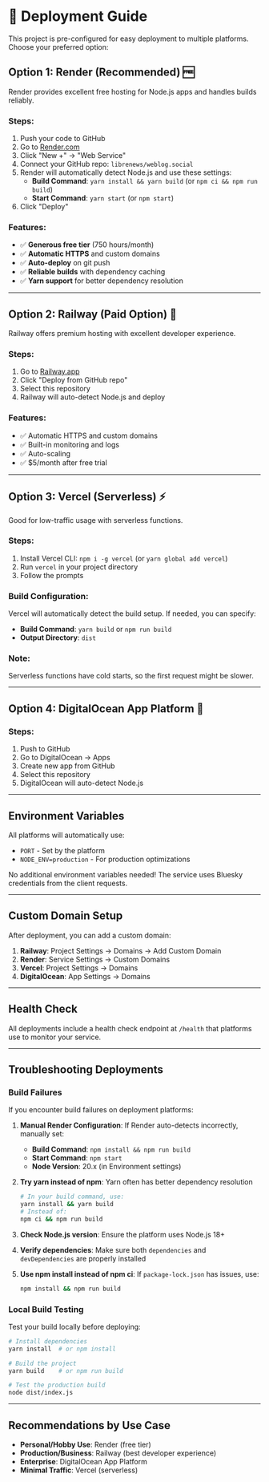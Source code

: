 # 🚀 Deployment Guide

This project is pre-configured for easy deployment to multiple platforms. Choose your preferred option:

## Option 1: Render (Recommended) 🆓

Render provides excellent free hosting for Node.js apps and handles builds reliably.

### Steps:
1. Push your code to GitHub  
2. Go to [Render.com](https://render.com)
3. Click "New +" → "Web Service"
4. Connect your GitHub repo: `librenews/weblog.social`
5. Render will automatically detect Node.js and use these settings:
   - **Build Command**: `yarn install && yarn build` (or `npm ci && npm run build`)
   - **Start Command**: `yarn start` (or `npm start`)
6. Click "Deploy"

### Features:
- ✅ **Generous free tier** (750 hours/month)
- ✅ **Automatic HTTPS** and custom domains
- ✅ **Auto-deploy** on git push
- ✅ **Reliable builds** with dependency caching
- ✅ **Yarn support** for better dependency resolution

---

## Option 2: Railway (Paid Option) 🚂

Railway offers premium hosting with excellent developer experience.

### Steps:
1. Go to [Railway.app](https://railway.app)
2. Click "Deploy from GitHub repo"
3. Select this repository
4. Railway will auto-detect Node.js and deploy

### Features:
- ✅ Automatic HTTPS and custom domains
- ✅ Built-in monitoring and logs
- ✅ Auto-scaling
- ✅ $5/month after free trial

---

## Option 3: Vercel (Serverless) ⚡

Good for low-traffic usage with serverless functions.

### Steps:
1. Install Vercel CLI: `npm i -g vercel` (or `yarn global add vercel`)
2. Run `vercel` in your project directory
3. Follow the prompts

### Build Configuration:
Vercel will automatically detect the build setup. If needed, you can specify:
- **Build Command**: `yarn build` or `npm run build`
- **Output Directory**: `dist`

### Note:
Serverless functions have cold starts, so the first request might be slower.

---

## Option 4: DigitalOcean App Platform 🌊

### Steps:
1. Push to GitHub
2. Go to DigitalOcean → Apps
3. Create new app from GitHub
4. Select this repository
5. DigitalOcean will auto-detect Node.js

---

## Environment Variables

All platforms will automatically use:
- `PORT` - Set by the platform
- `NODE_ENV=production` - For production optimizations

No additional environment variables needed! The service uses Bluesky credentials from the client requests.

---

## Custom Domain Setup

After deployment, you can add a custom domain:

1. **Railway**: Project Settings → Domains → Add Custom Domain
2. **Render**: Service Settings → Custom Domains
3. **Vercel**: Project Settings → Domains
4. **DigitalOcean**: App Settings → Domains

---

## Health Check

All deployments include a health check endpoint at `/health` that platforms use to monitor your service.

---

## Troubleshooting Deployments

### Build Failures
If you encounter build failures on deployment platforms:

1. **Manual Render Configuration**: If Render auto-detects incorrectly, manually set:
   - **Build Command**: `npm install && npm run build`
   - **Start Command**: `npm start`
   - **Node Version**: 20.x (in Environment settings)

2. **Try yarn instead of npm**: Yarn often has better dependency resolution
   ```bash
   # In your build command, use:
   yarn install && yarn build
   # Instead of:
   npm ci && npm run build
   ```

3. **Check Node.js version**: Ensure the platform uses Node.js 18+
4. **Verify dependencies**: Make sure both `dependencies` and `devDependencies` are properly installed
5. **Use npm install instead of npm ci**: If `package-lock.json` has issues, use:
   ```bash
   npm install && npm run build
   ```

### Local Build Testing
Test your build locally before deploying:
```bash
# Install dependencies
yarn install  # or npm install

# Build the project
yarn build    # or npm run build

# Test the production build
node dist/index.js
```

---

## Recommendations by Use Case

- **Personal/Hobby Use**: Render (free tier)
- **Production/Business**: Railway (best developer experience)
- **Enterprise**: DigitalOcean App Platform
- **Minimal Traffic**: Vercel (serverless)
